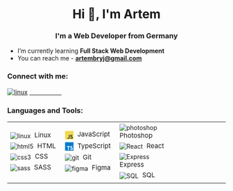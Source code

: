 <h1 align="center">Hi 👋, I'm Artem</h1>
<h3 align="center">I'm a Web Developer from Germany</h3>

- I’m currently learning **Full Stack Web Development**
- You can reach me - **artembryj@gmail.com**

<h3 align="left">Connect with me:</h3>
<p align="left">
  <a 
    href="https://linkedin.com/in/artem-brui-563252288" 
    target="blank">
    <img 
      src="https://raw.githubusercontent.com/rahuldkjain/github-profile-readme-generator/master/src/images/icons/Social/linked-in-alt.svg" 
      alt="linux" 
      width="20" 
      height="20"
      style="margin-right: 4px;"/>
    <span style="color: white; font-size: 15px;">- Linkedin</span><br>
  </a>
</p>

<h3 align="left">Languages and Tools:</h3>
<table>
  <tr>
    <td align="left" style="width: 25%;">
      <a href="https://www.linux.org/" target="_blank" rel="noreferrer" style="text-decoration: none; display: block; margin-bottom: 5px;">
        <img src="https://thumbs.dreamstime.com/b/computer-illustration-linux-tux-as-logo-illustration-isolated-white-background-tux-penguin-character-258590115.jpg" alt="linux" width="20" height="20" style="vertical-align: middle; margin-right: 5px;"/>
        <span style="font-size: 15px;">Linux</span><br>
      </a>
      <a href="https://www.w3.org/html/" target="_blank" rel="noreferrer" style="text-decoration: none; display: block; margin-bottom: 5px;">
        <img src="https://static.vecteezy.com/system/resources/previews/001/416/705/non_2x/html5-emblem-orange-shield-and-white-text-vector.jpg" alt="html5" width="20" height="20" style="vertical-align: middle; margin-right: 5px;"/>
        <span style="font-size: 15px;">HTML</span><br>
      </a>
      <a href="https://www.w3schools.com/css/" target="_blank" rel="noreferrer" style="text-decoration: none; display: block; margin-bottom: 5px;">
        <img src="https://play-lh.googleusercontent.com/RTAZb9E639F4JBcuBRTPEk9_92I-kaKgBMw4LFxTGhdCQeqWukXh74rTngbQpBVGxqo" alt="css3" width="20" height="20" style="vertical-align: middle; margin-right: 5px;"/>
        <span style="font-size: 15px;">CSS</span><br>
      </a>
      <a href="https://sass-lang.com" target="_blank" rel="noreferrer" style="text-decoration: none; display: block; margin-bottom: 5px;">
        <img src="https://ih1.redbubble.net/image.329531972.1942/st,small,507x507-pad,600x600,f8f8f8.u1.jpg" alt="sass" width="20" height="20" style="vertical-align: middle; margin-right: 5px;"/>
        <span style="font-size: 15px;">SASS</span><br>
      </a>  
    </td>
    <td align="left" style="width: 25%;">
      <a href="https://developer.mozilla.org/en-US/docs/Web/JavaScript" target="_blank" rel="noreferrer" style="text-decoration: none; display: block; margin-bottom: 5px;">
        <img src="https://raw.githubusercontent.com/devicons/devicon/master/icons/javascript/javascript-original.svg" alt="javascript" width="20" height="20" style="vertical-align: middle; margin-right: 5px;"/>
        <span style="font-size: 15px;">JavaScript</span><br>
      </a>
      <a href="https://www.typescriptlang.org/" target="_blank" rel="noreferrer" style="text-decoration: none; display: block; margin-bottom: 5px;">
        <img src="https://raw.githubusercontent.com/devicons/devicon/master/icons/typescript/typescript-original.svg" alt="typescript" width="20" height="20" style="vertical-align: middle; margin-right: 5px;"/>
        <span style="font-size: 15px;">TypeScript</span><br>
      </a>
      <a href="https://git-scm.com/" target="_blank" rel="noreferrer" style="text-decoration: none; display: block; margin-bottom: 5px;">
        <img src="https://git-scm.com/images/logos/logomark-orange@2x.png" alt="git" width="20" height="20" style="vertical-align: middle; margin-right: 5px;"/>
        <span style="font-size: 15px;">Git</span><br>
      </a>
      <a href="https://www.figma.com/" target="_blank" rel="noreferrer" style="text-decoration: none; display: block; margin-bottom: 5px;">
        <img src="https://encrypted-tbn0.gstatic.com/images?q=tbn:ANd9GcRKgl7wpiJVouzQ_6Jgf4zGvIN4uiRsOYOcbQ&s" alt="figma" width="20" height="20" style="vertical-align: middle; margin-right: 5px;"/>
        <span style="font-size: 15px;">Figma</span><br>
      </a>
    </td>
    <td align="left" style="width: 25%;">
      <a href="https://www.photoshop.com/en" target="_blank" rel="noreferrer" style="text-decoration: none; display: block; margin-bottom: 5px;">
        <img src="https://image.similarpng.com/very-thumbnail/2020/06/Logo-Adobe-Photoshop-CC-Vector-PNG.png" alt="photoshop" width="20" height="20" style="vertical-align: middle; margin-right: 5px;"/>
        <span style="font-size: 15px;">Photoshop</span><br>
      </a>
      <a href="https://react.dev/" target="_blank" rel="noreferrer" style="text-decoration: none; display: block; margin-bottom: 5px;">
        <img src="https://encrypted-tbn0.gstatic.com/images?q=tbn:ANd9GcTqAr2NU7tqiXwVISV8H_zDTdzFk6CM_RF2DA&s" alt="React" width="20" height="20" style="vertical-align: middle; margin-right: 5px;"/>
        <span style="font-size: 15px;">React</span><br>
      </a>
      <a href="https://expressjs.com/" target="_blank" rel="noreferrer" style="text-decoration: none; display: block; margin-bottom: 5px;">
        <img src="https://ajeetchaulagain.com/static/7cb4af597964b0911fe71cb2f8148d64/87351/express-js.png" alt="Express" width="20" height="20" style="vertical-align: middle; margin-right: 5px;"/>
        <span style="font-size: 15px;">Express</span><br>
      </a>
      <a href="#" target="_blank" rel="noreferrer" style="text-decoration: none; display: block; margin-bottom: 5px;">
        <img src="https://encrypted-tbn0.gstatic.com/images?q=tbn:ANd9GcSSGcnD9w4iAUeuaR7Gt-0XDyWK7PwuRrbWWQ&s" alt="SQL" width="20" height="20" style="vertical-align: middle; margin-right: 5px;"/>
        <span style="font-size: 15px;">SQL</span><br>
      </a>
    </td>
    <td align="left" style="width: 25%;">
      <!-- Add more items here or leave this column empty -->
    </td>
  </tr>
</table>

